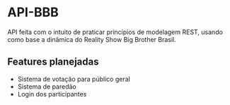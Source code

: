 # API-BBB

API feita com o intuito de praticar princípios de modelagem REST, usando como base a dinâmica do Reality Show Big Brother Brasil.

## Features planejadas

- Sistema de votação para público geral
- Sistema de paredão
- Login dos participantes
